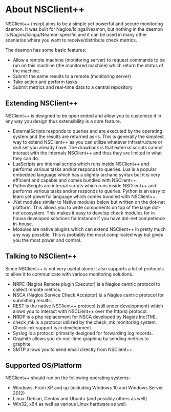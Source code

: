 
# About NSClient++ #

NSClient++ (nscp) aims to be a simple yet powerful and secure monitoring daemon. 
It was built for Nagios/Icinga/Neamon, but nothing in the daemon is Nagios/Icinga/Neamon specific and it can be used in many other scenarios where you want to receive/distribute check metrics.

The deamon has some basic features:

* Allow a remote machine (monitoring server) to request commands to be run on this machine (the monitored machine) which return the status of the machine.
* Submit the same results to a remote (monitoring server)
* Take action and perform tasks
* Submit metrics and real-time data to a central repository

## Extending NSClient++ ##

NSClient++ is designed to be open ended and allow you to customize it in any way you design thus extensibility is a core feature.

- ExternalScripts responds to queries and are executed by the operating system and the results are returned as-is.
  This is generally the simplest way to extend NSClient++ as you can utilize whatever infrastructure or skill set you already have.
  The drawback is that external scripts cannot interact with the internals NSClient++ and thus they are limited in what they can do.
- LuaScripts are internal scripts which runs inside NSClient++ and performs various tasks and/or responds to queries.
  Lua is a popular embedded language which has a slightly archane syntax but it is very efficient and capable and comes bundled with NSClient++.
- PythonScripts are internal scripts which runs inside NSClient++ and performs various tasks and/or responds to queries.
  Python is an easy to learn yet powerful language which comes bundled with NSClient++.
- .Net modules similar to Native modules below but written on the dot-net platform.
  This allows you to write components on top of the large dot-net ecosystem. This makes it easy to develop check modules for in house developed solutions for instance if you have dot-net competence in-house.
- Modules are native plugins which can extend NSClient++ in pretty much any way possible.
  This is probably the most complicated way but gives you the most power and control.


## Talking to NSClient++ ##

Since NSClient++ is not very useful alone it also supports a lot of protocols to allow it to communicate with various monitoring solutions.

- NRPE (Nagios Remote plugin Executor) is a Nagios centric protocol to collect remote metrics.
- NSCA (Nagios Service Check Acceptor) is a Nagios centric protocol for submitting results.
- REST is the native NSClient++ protocol (still under development) which alows you to interact with NSCLient++ over the http(s) protocol.
- NRDP is a php replacement for NSCA developed by Nagios Inc(TM).
- check_mk is a protocol utilized by the check_mk monitoring system. Check-mk support is in development.
- Syslog is a protocol primarily designed for forwarding log records.
- Graphite allows you do real-time graphing by sending metrics to graphite.
- SMTP allows you to send email directly from NSClient++.
  

## Supported OS/Platform ##

NSClient++ should run on the following operating systems:

- Windows: From XP and up (including WIndows 10 and Windows Server 2012)
- Linux: Debian, Centos and Ubuntu (and possibly others as well)
- Win32, x64 as well as various Linux hardware as well.


